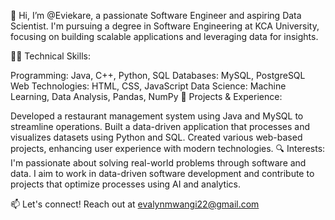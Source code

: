 👋 Hi, I’m @Eviekare, a passionate Software Engineer and aspiring Data Scientist. I'm pursuing a degree in Software Engineering at KCA University, focusing on building scalable applications and leveraging data for insights.

👨‍💻 Technical Skills:

Programming: Java, C++, Python, SQL
Databases: MySQL, PostgreSQL
Web Technologies: HTML, CSS, JavaScript
Data Science: Machine Learning, Data Analysis, Pandas, NumPy
🚀 Projects & Experience:

Developed a restaurant management system using Java and MySQL to streamline operations.
Built a data-driven application that processes and visualizes datasets using Python and SQL.
Created various web-based projects, enhancing user experience with modern technologies.
🔍 Interests:
I'm passionate about solving real-world problems through software and data. I aim to work in data-driven software development and contribute to projects that optimize processes using AI and analytics.

📫 Let's connect! Reach out at evalynmwangi22@gmail.com

<!---
Eviekare/Eviekare is a ✨ special ✨ repository because its `README.md` (this file) appears on your GitHub profile.
You can click the Preview link to take a look at your changes.
--->
